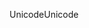 <span data-ttu-id="ccf59-101">Unicode</span><span class="sxs-lookup"><span data-stu-id="ccf59-101">Unicode</span></span>